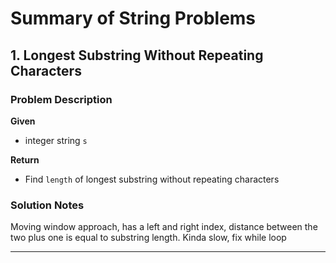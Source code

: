 # Summary of String Problems

## 1. Longest Substring Without Repeating Characters
### Problem Description
**Given**
- integer string `s`

**Return**
- Find `length` of longest substring without repeating characters

### Solution Notes
Moving window approach, has a left and right index, distance between the two plus one is equal to substring length. Kinda slow, fix while loop

---
